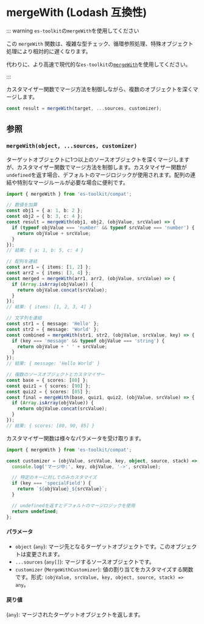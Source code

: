# mergeWith (Lodash 互換性)

::: warning `es-toolkit`の`mergeWith`を使用してください

この `mergeWith` 関数は、複雑な型チェック、循環参照処理、特殊オブジェクト処理により相対的に遅くなります。

代わりに、より高速で現代的な`es-toolkit`の[`mergeWith`](../../object/mergeWith.md)を使用してください。

:::

カスタマイザー関数でマージ方法を制御しながら、複数のオブジェクトを深くマージします。

```typescript
const result = mergeWith(target, ...sources, customizer);
```

## 参照

### `mergeWith(object, ...sources, customizer)`

ターゲットオブジェクトに1つ以上のソースオブジェクトを深くマージしますが、カスタマイザー関数でマージ方法を制御します。カスタマイザー関数が`undefined`を返す場合、デフォルトのマージロジックが使用されます。配列の連結や特別なマージルールが必要な場合に便利です。

```typescript
import { mergeWith } from 'es-toolkit/compat';

// 数値を加算
const obj1 = { a: 1, b: 2 };
const obj2 = { b: 3, c: 4 };
const result = mergeWith(obj1, obj2, (objValue, srcValue) => {
  if (typeof objValue === 'number' && typeof srcValue === 'number') {
    return objValue + srcValue;
  }
});
// 結果: { a: 1, b: 5, c: 4 }

// 配列を連結
const arr1 = { items: [1, 2] };
const arr2 = { items: [3, 4] };
const merged = mergeWith(arr1, arr2, (objValue, srcValue) => {
  if (Array.isArray(objValue)) {
    return objValue.concat(srcValue);
  }
});
// 結果: { items: [1, 2, 3, 4] }

// 文字列を連結
const str1 = { message: 'Hello' };
const str2 = { message: 'World' };
const combined = mergeWith(str1, str2, (objValue, srcValue, key) => {
  if (key === 'message' && typeof objValue === 'string') {
    return objValue + ' ' + srcValue;
  }
});
// 結果: { message: 'Hello World' }

// 複数のソースオブジェクトとカスタマイザー
const base = { scores: [80] };
const quiz1 = { scores: [90] };
const quiz2 = { scores: [85] };
const final = mergeWith(base, quiz1, quiz2, (objValue, srcValue) => {
  if (Array.isArray(objValue)) {
    return objValue.concat(srcValue);
  }
});
// 結果: { scores: [80, 90, 85] }
```

カスタマイザー関数は様々なパラメータを受け取ります。

```typescript
import { mergeWith } from 'es-toolkit/compat';

const customizer = (objValue, srcValue, key, object, source, stack) => {
  console.log('マージ中:', key, objValue, '->', srcValue);

  // 特定のキーに対してのみカスタマイズ
  if (key === 'specialField') {
    return `${objValue}_${srcValue}`;
  }

  // undefinedを返すとデフォルトのマージロジックを使用
  return undefined;
};
```

#### パラメータ

- `object` (`any`): マージ先となるターゲットオブジェクトです。このオブジェクトは変更されます。
- `...sources` (`any[]`): マージするソースオブジェクトです。
- `customizer` (`MergeWithCustomizer`): 値の割り当てをカスタマイズする関数です。形式: `(objValue, srcValue, key, object, source, stack) => any`。

#### 戻り値

(`any`): マージされたターゲットオブジェクトを返します。
